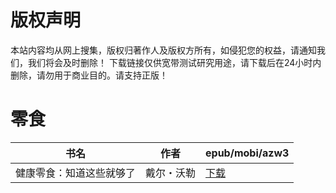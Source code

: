 # 版权声明

本站内容均从网上搜集，版权归著作人及版权方所有，如侵犯您的权益，请通知我们，我们将会及时删除！ 下载链接仅供宽带测试研究用途，请下载后在24小时内删除，请勿用于商业目的。请支持正版！

# 零食

| 书名 | 作者 | epub/mobi/azw3 |
| --- | --- | --- |
| 健康零食：知道这些就够了 | 戴尔・沃勒 | [下载](https://url89.ctfile.com/f/31084289-1357039639-a74990?p=8866) |
